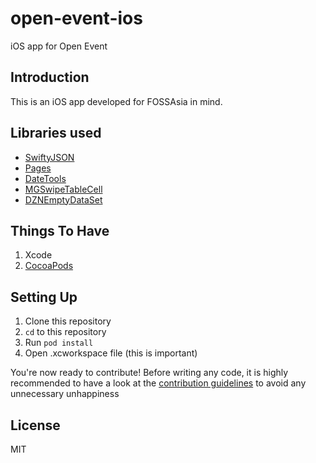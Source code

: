 # open-event-ios
iOS app for Open Event

## Introduction
This is an iOS app developed for FOSSAsia in mind.

## Libraries used
- [SwiftyJSON](https://github.com/SwiftyJSON/SwiftyJSON)
- [Pages](https://github.com/jurvis/Pages)
- [DateTools](https://github.com/MatthewYork/DateTools)
- [MGSwipeTableCell](https://github.com/MortimerGoro/MGSwipeTableCell)
- [DZNEmptyDataSet](https://github.com/dzenbot/DZNEmptyDataSet)

## Things To Have
1. Xcode
2. [CocoaPods](http://cocoapods.org/)

## Setting Up
1. Clone this repository
2. `cd` to this repository
3. Run `pod install`
4. Open .xcworkspace file (this is important)

You're now ready to contribute! Before writing any code, it is highly recommended to have a look at the [contribution guidelines](https://github.com/fossasia/open-event-ios/blob/master/CONTRIBUTING.md) to avoid any unnecessary unhappiness

## License
MIT
